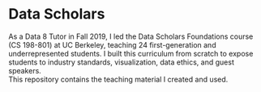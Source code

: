 # Data Scholars
As a Data 8 Tutor in Fall 2019, I led the Data Scholars Foundations course (CS 198-801) at UC Berkeley, teaching 24 first-generation and 
underrepresented students.  I built this curriculum from scratch to expose students to industry standards, visualization, data ethics, and guest speakers.  
This repository contains the teaching material I created and used.
